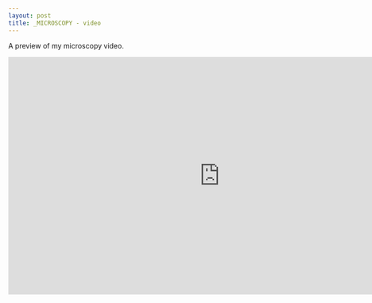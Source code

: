 ```yaml
---
layout: post
title: _MICROSCOPY - video
---
```


A preview of my microscopy video.

<iframe src="https://player.vimeo.com/video/122247809?color=666666&title=0&byline=0&portrait=0" width="850" height="478" frameborder="0" webkitallowfullscreen mozallowfullscreen allowfullscreen></iframe>
<br>
